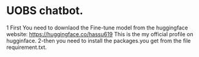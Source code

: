 # UOBS chatbot.
1 First You need to downlaod the Fine-tune model from the huggingface website: https://huggingface.co/hassu619
This is the my official profile on hugginface.
2-then you need to install the packages.you get from the file requirement.txt.
